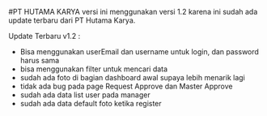 #PT HUTAMA KARYA
versi ini menggunakan versi 1.2 karena ini sudah ada update terbaru dari PT Hutama Karya.

Update Terbaru v1.2 :
- Bisa menggunakan userEmail dan username untuk login, dan password harus sama
- bisa menggunakan filter untuk mencari data
- sudah ada foto di bagian dashboard awal supaya lebih menarik lagi
- tidak ada bug pada page Request Approve dan Master Approve
- sudah ada data list user pada manager
- sudah ada data default foto ketika register

